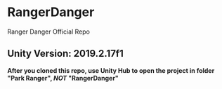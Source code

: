 # RangerDanger
Ranger Danger Official Repo

 ## Unity Version: 2019.2.17f1

 __After you cloned this repo, use Unity Hub to open the project in folder "Park Ranger", _NOT_ "RangerDanger"__
